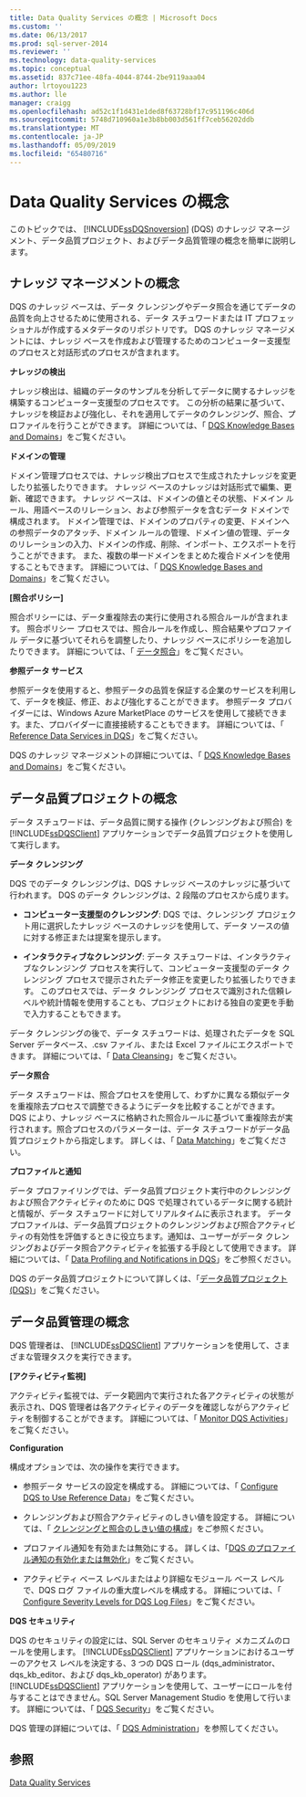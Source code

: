 ```yaml
---
title: Data Quality Services の概念 | Microsoft Docs
ms.custom: ''
ms.date: 06/13/2017
ms.prod: sql-server-2014
ms.reviewer: ''
ms.technology: data-quality-services
ms.topic: conceptual
ms.assetid: 837c71ee-48fa-4044-8744-2be9119aaa04
author: lrtoyou1223
ms.author: lle
manager: craigg
ms.openlocfilehash: ad52c1f1d431e1ded8f63728bf17c951196c406d
ms.sourcegitcommit: 5748d710960a1e3b8bb003d561ff7ceb56202ddb
ms.translationtype: MT
ms.contentlocale: ja-JP
ms.lasthandoff: 05/09/2019
ms.locfileid: "65480716"
---
```

# <a name="data-quality-services-concepts"></a>Data Quality Services の概念
  このトピックでは、 [!INCLUDE[ssDQSnoversion](../includes/ssdqsnoversion-md.md)] (DQS) のナレッジ マネージメント、データ品質プロジェクト、およびデータ品質管理の概念を簡単に説明します。  
  
##  <a name="Knowledge"></a> ナレッジ マネージメントの概念  
 DQS のナレッジ ベースは、データ クレンジングやデータ照合を通じてデータの品質を向上させるために使用される、データ スチュワードまたは IT プロフェッショナルが作成するメタデータのリポジトリです。 DQS のナレッジ マネージメントには、ナレッジ ベースを作成および管理するためのコンピューター支援型のプロセスと対話形式のプロセスが含まれます。  
  
 **ナレッジの検出**  
  
 ナレッジ検出は、組織のデータのサンプルを分析してデータに関するナレッジを構築するコンピューター支援型のプロセスです。 この分析の結果に基づいて、ナレッジを検証および強化し、それを適用してデータのクレンジング、照合、プロファイルを行うことができます。 詳細については、「 [DQS Knowledge Bases and Domains](../../2014/data-quality-services/dqs-knowledge-bases-and-domains.md)」をご覧ください。  
  
 **ドメインの管理**  
  
 ドメイン管理プロセスでは、ナレッジ検出プロセスで生成されたナレッジを変更したり拡張したりできます。 ナレッジ ベースのナレッジは対話形式で編集、更新、確認できます。 ナレッジ ベースは、ドメインの値とその状態、ドメイン ルール、用語ベースのリレーション、および参照データを含むデータ ドメインで構成されます。 ドメイン管理では、ドメインのプロパティの変更、ドメインへの参照データのアタッチ、ドメイン ルールの管理、ドメイン値の管理、データのリレーションの入力、ドメインの作成、削除、インポート、エクスポートを行うことができます。 また、複数の単一ドメインをまとめた複合ドメインを使用することもできます。 詳細については、「 [DQS Knowledge Bases and Domains](../../2014/data-quality-services/dqs-knowledge-bases-and-domains.md)」をご覧ください。  
  
 **[照合ポリシー]**  
  
 照合ポリシーには、データ重複除去の実行に使用される照合ルールが含まれます。 照合ポリシー プロセスでは、照合ルールを作成し、照合結果やプロファイル データに基づいてそれらを調整したり、ナレッジ ベースにポリシーを追加したりできます。 詳細については、「 [データ照合](../../2014/data-quality-services/data-matching.md)」をご覧ください。  
  
 **参照データ サービス**  
  
 参照データを使用すると、参照データの品質を保証する企業のサービスを利用して、データを検証、修正、および強化することができます。 参照データ プロバイダーには、Windows Azure MarketPlace のサービスを使用して接続できます。また、プロバイダーに直接接続することもできます。 詳細については、「 [Reference Data Services in DQS](../../2014/data-quality-services/reference-data-services-in-dqs.md)」をご覧ください。  
  
 DQS のナレッジ マネージメントの詳細については、「 [DQS Knowledge Bases and Domains](../../2014/data-quality-services/dqs-knowledge-bases-and-domains.md)」をご覧ください。  
  
##  <a name="Projects"></a> データ品質プロジェクトの概念  
 データ スチュワードは、データ品質に関する操作 (クレンジングおよび照合) を [!INCLUDE[ssDQSClient](../includes/ssdqsclient-md.md)] アプリケーションでデータ品質プロジェクトを使用して実行します。  
  
 **データ クレンジング**  
  
 DQS でのデータ クレンジングは、DQS ナレッジ ベースのナレッジに基づいて行われます。 DQS のデータ クレンジングは、2 段階のプロセスから成ります。  
  
-   **コンピューター支援型のクレンジング**: DQS では、クレンジング プロジェクト用に選択したナレッジ ベースのナレッジを使用して、データ ソースの値に対する修正または提案を提示します。  
  
-   **インタラクティブなクレンジング**: データ スチュワードは、インタラクティブなクレンジング プロセスを実行して、コンピューター支援型のデータ クレンジング プロセスで提示されたデータ修正を変更したり拡張したりできます。 このプロセスでは、データ クレンジング プロセスで識別された信頼レベルや統計情報を使用することも、プロジェクトにおける独自の変更を手動で入力することもできます。  
  
 データ クレンジングの後で、データ スチュワードは、処理されたデータを SQL Server データベース、.csv ファイル、または Excel ファイルにエクスポートできます。 詳細については、「 [Data Cleansing](../../2014/data-quality-services/data-cleansing.md)」をご覧ください。  
  
 **データ照合**  
  
 データ スチュワードは、照合プロセスを使用して、わずかに異なる類似データを重複除去プロセスで調整できるようにデータを比較することができます。 DQS により、ナレッジ ベースに格納された照合ルールに基づいて重複除去が実行されます。照合プロセスのパラメーターは、データ スチュワードがデータ品質プロジェクトから指定します。 詳しくは、「 [Data Matching](../../2014/data-quality-services/data-matching.md)」をご覧ください。  
  
 **プロファイルと通知**  
  
 データ プロファイリングでは、データ品質プロジェクト実行中のクレンジングおよび照合アクティビティのために DQS で処理されているデータに関する統計と情報が、データ スチュワードに対してリアルタイムに表示されます。 データ プロファイルは、データ品質プロジェクトのクレンジングおよび照合アクティビティの有効性を評価するときに役立ちます。通知は、ユーザーがデータ クレンジングおよびデータ照合アクティビティを拡張する手段として使用できます。 詳細については、「 [Data Profiling and Notifications in DQS](../../2014/data-quality-services/data-profiling-and-notifications-in-dqs.md)」をご参照ください。  
  
 DQS のデータ品質プロジェクトについて詳しくは、「[データ品質プロジェクト &#40;DQS&#41;](../../2014/data-quality-services/data-quality-projects-dqs.md)」をご覧ください。  
  
##  <a name="Admin"></a> データ品質管理の概念  
 DQS 管理者は、 [!INCLUDE[ssDQSClient](../includes/ssdqsclient-md.md)] アプリケーションを使用して、さまざまな管理タスクを実行できます。  
  
 **[アクティビティ監視]**  
  
 アクティビティ監視では、データ範囲内で実行された各アクティビティの状態が表示され、DQS 管理者は各アクティビティのデータを確認しながらアクティビティを制御することができます。 詳細については、「 [Monitor DQS Activities](../../2014/data-quality-services/monitor-dqs-activities.md)」をご覧ください。  
  
 **Configuration**  
  
 構成オプションでは、次の操作を実行できます。  
  
-   参照データ サービスの設定を構成する。 詳細については、「 [Configure DQS to Use Reference Data](../../2014/data-quality-services/configure-dqs-to-use-reference-data.md)」をご覧ください。  
  
-   クレンジングおよび照合アクティビティのしきい値を設定する。 詳細については、「 [クレンジングと照合のしきい値の構成](../../2014/data-quality-services/configure-threshold-values-for-cleansing-and-matching.md)」をご参照ください。  
  
-   プロファイル通知を有効または無効にする。 詳しくは、「[DQS のプロファイル通知の有効化または無効化](../../2014/data-quality-services/enable-or-disable-profiling-notifications-in-dqs.md)」をご覧ください。  
  
-   アクティビティ ベース レベルまたはより詳細なモジュール ベース レベルで、DQS ログ ファイルの重大度レベルを構成する。 詳細については、「 [Configure Severity Levels for DQS Log Files](../../2014/data-quality-services/configure-severity-levels-for-dqs-log-files.md)」をご覧ください。  
  
 **DQS セキュリティ**  
  
 DQS のセキュリティの設定には、SQL Server のセキュリティ メカニズムのロールを使用します。 [!INCLUDE[ssDQSClient](../includes/ssdqsclient-md.md)] アプリケーションにおけるユーザーのアクセス レベルを決定する、3 つの DQS ロール (dqs_administrator、dqs_kb_editor、および dqs_kb_operator) があります。 [!INCLUDE[ssDQSClient](../includes/ssdqsclient-md.md)] アプリケーションを使用して、ユーザーにロールを付与することはできません。SQL Server Management Studio を使用して行います。 詳細については、「 [DQS Security](../../2014/data-quality-services/dqs-security.md)」をご覧ください。  
  
 DQS 管理の詳細については、「 [DQS Administration](../../2014/data-quality-services/dqs-administration.md)」を参照してください。  
  
## <a name="see-also"></a>参照  
 [Data Quality Services](../../2014/data-quality-services/data-quality-services.md)  
  
  
